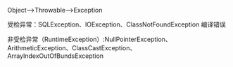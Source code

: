 Object-->Throwable-->Exception 

受检异常：SQLException、IOException、ClassNotFoundException 编译错误

非受检异常（RuntimeException）:NullPointerException、ArithmeticException、ClassCastException、ArrayIndexOutOfBundsException



